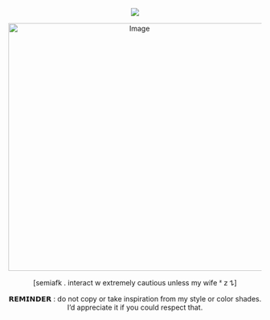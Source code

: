  <div align="center">
  
![](https://komarev.com/ghpvc/?username=D0NQUlX0TE&color=c13280&base=1000&label=dead+body)

 <img width="506" height="493" alt="Image" src="https://github.com/user-attachments/assets/2d8fac72-d4d3-4854-9d82-aac5247f9ba5" />

 [semiafk . interact w extremely cautious unless my wife ᶻ 𝗓 𐰁]

 𝗥𝗘𝗠𝗜𝗡𝗗𝗘𝗥 : do not copy or take inspiration from my style or color shades. I’d appreciate it if you could respect that.
